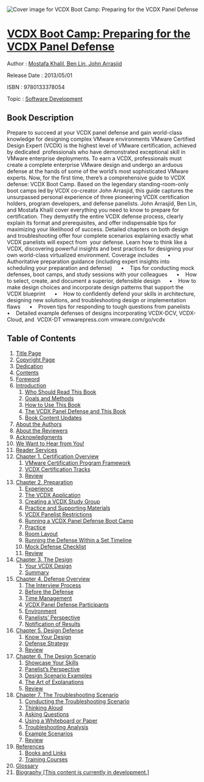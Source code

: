 ![Cover image for VCDX Boot Camp: Preparing for the VCDX Panel Defense](https://imgdetail.ebookreading.net/cover/cover/software_development/EB9780133378054.jpg)

[VCDX Boot Camp: Preparing for the VCDX Panel Defense](https://ebookreading.net/view/book/VCDX+Boot+Camp%3A+Preparing+for+the+VCDX+Panel+Defense-EB9780133378054_1.html "VCDX Boot Camp: Preparing for the VCDX Panel Defense")
====================================================================================================================

Author : [Mostafa Khalil](https://ebookreading.net/search/author/Mostafa+Khalil),[ Ben Lin](https://ebookreading.net/search/author/+Ben+Lin),[ John Arrasjid](https://ebookreading.net/search/author/+John+Arrasjid)

Release Date : 2013/05/01

ISBN : 9780133378054

Topic : [Software Development](https://ebookreading.net/search/category/software-development)

Book Description
-----------------

Prepare to succeed at your VCDX panel defense and gain world-class knowledge for designing complex VMware environments
VMware Certified Design Expert (VCDX) is the highest level of VMware certification, achieved by dedicated  professionals who have demonstrated exceptional skill in VMware enterprise deployments. To earn a VCDX, professionals must create a complete enterprise VMware design and undergo an arduous defense at the hands of some of the world’s most sophisticated VMware experts.
Now, for the first time, there’s a comprehensive guide to VCDX defense: VCDX Boot Camp. Based on the legendary standing-room-only boot camps led by VCDX co-creator John Arrasjid, this guide captures the unsurpassed personal experience of three pioneering VCDX certification holders, program developers, and defense panelists.
John Arrasjid, Ben Lin, and Mostafa Khalil cover everything you need to know to prepare for certification. They demystify the entire VCDX defense process, clearly explain its format and prerequisites, and offer indispensable tips for maximizing your likelihood of success. Detailed chapters on both design and troubleshooting offer four complete scenarios explaining exactly what VCDX panelists will expect from  your defense.
Learn how to think like a VCDX, discovering powerful insights and best practices for designing your  own world-class virtualized environment.
Coverage includes
     •    Authoritative preparation guidance (including expert insights into scheduling your preparation and defense)
     •    Tips for conducting mock defenses, boot camps, and study sessions with your colleagues
     •    How to select, create, and document a superior, defensible design
     •    How to make design choices and incorporate design patterns that support the VCDX blueprint
     •    How to confidently defend your skills in architecture, designing new solutions, and troubleshooting design or implementation flaws
     •    Proven tips for responding to tough questions from panelists
     •    Detailed example defenses of designs incorporating VCDX-DCV, VCDX-Cloud, and  VCDX-DT
vmwarepress.com
vmware.com/go/vcdx
              
Table of Contents
-----------------

1. [Title Page](https://ebookreading.net/view/book/VCDX+Boot+Camp%3A+Preparing+for+the+VCDX+Panel+Defense-EB9780133378054_2.html)
1. [Copyright Page](https://ebookreading.net/view/book/VCDX+Boot+Camp%3A+Preparing+for+the+VCDX+Panel+Defense-EB9780133378054_3.html)
1. [Dedication](https://ebookreading.net/view/book/VCDX+Boot+Camp%3A+Preparing+for+the+VCDX+Panel+Defense-EB9780133378054_4.html)
1. [Contents](https://ebookreading.net/view/book/VCDX+Boot+Camp%3A+Preparing+for+the+VCDX+Panel+Defense-EB9780133378054_6.html)
1. [Foreword](https://ebookreading.net/view/book/VCDX+Boot+Camp%3A+Preparing+for+the+VCDX+Panel+Defense-EB9780133378054_7.html)
1. [Introduction](https://ebookreading.net/view/book/VCDX+Boot+Camp%3A+Preparing+for+the+VCDX+Panel+Defense-EB9780133378054_8.html)
    1. [Who Should Read This Book](https://ebookreading.net/view/book/VCDX+Boot+Camp%3A+Preparing+for+the+VCDX+Panel+Defense-EB9780133378054_8.html#pref03lev1sec1)
    1. [Goals and Methods](https://ebookreading.net/view/book/VCDX+Boot+Camp%3A+Preparing+for+the+VCDX+Panel+Defense-EB9780133378054_8.html#pref03lev1sec2)
    1. [How to Use This Book](https://ebookreading.net/view/book/VCDX+Boot+Camp%3A+Preparing+for+the+VCDX+Panel+Defense-EB9780133378054_8.html#pref03lev1sec3)
    1. [The VCDX Panel Defense and This Book](https://ebookreading.net/view/book/VCDX+Boot+Camp%3A+Preparing+for+the+VCDX+Panel+Defense-EB9780133378054_8.html#pref03lev1sec4)
    1. [Book Content Updates](https://ebookreading.net/view/book/VCDX+Boot+Camp%3A+Preparing+for+the+VCDX+Panel+Defense-EB9780133378054_8.html#pref03lev1sec5)
1. [About the Authors](https://ebookreading.net/view/book/VCDX+Boot+Camp%3A+Preparing+for+the+VCDX+Panel+Defense-EB9780133378054_9.html)
1. [About the Reviewers](https://ebookreading.net/view/book/VCDX+Boot+Camp%3A+Preparing+for+the+VCDX+Panel+Defense-EB9780133378054_10.html)
1. [Acknowledgments](https://ebookreading.net/view/book/VCDX+Boot+Camp%3A+Preparing+for+the+VCDX+Panel+Defense-EB9780133378054_11.html)
1. [We Want to Hear from You!](https://ebookreading.net/view/book/VCDX+Boot+Camp%3A+Preparing+for+the+VCDX+Panel+Defense-EB9780133378054_12.html)
1. [Reader Services](https://ebookreading.net/view/book/VCDX+Boot+Camp%3A+Preparing+for+the+VCDX+Panel+Defense-EB9780133378054_13.html)
1. [Chapter 1. Certification Overview](https://ebookreading.net/view/book/VCDX+Boot+Camp%3A+Preparing+for+the+VCDX+Panel+Defense-EB9780133378054_14.html)
    1. [VMware Certification Program Framework](https://ebookreading.net/view/book/VCDX+Boot+Camp%3A+Preparing+for+the+VCDX+Panel+Defense-EB9780133378054_14.html#ch01lev1sec1)
    1. [VCDX Certification Tracks](https://ebookreading.net/view/book/VCDX+Boot+Camp%3A+Preparing+for+the+VCDX+Panel+Defense-EB9780133378054_14.html#ch01lev1sec2)
    1. [Review](https://ebookreading.net/view/book/VCDX+Boot+Camp%3A+Preparing+for+the+VCDX+Panel+Defense-EB9780133378054_14.html#ch01lev1sec3)
1. [Chapter 2. Preparation](https://ebookreading.net/view/book/VCDX+Boot+Camp%3A+Preparing+for+the+VCDX+Panel+Defense-EB9780133378054_15.html)
    1. [Experience](https://ebookreading.net/view/book/VCDX+Boot+Camp%3A+Preparing+for+the+VCDX+Panel+Defense-EB9780133378054_15.html#ch02lev1sec1)
    1. [The VCDX Application](https://ebookreading.net/view/book/VCDX+Boot+Camp%3A+Preparing+for+the+VCDX+Panel+Defense-EB9780133378054_15.html#ch02lev1sec2)
    1. [Creating a VCDX Study Group](https://ebookreading.net/view/book/VCDX+Boot+Camp%3A+Preparing+for+the+VCDX+Panel+Defense-EB9780133378054_15.html#ch02lev1sec3)
    1. [Practice and Supporting Materials](https://ebookreading.net/view/book/VCDX+Boot+Camp%3A+Preparing+for+the+VCDX+Panel+Defense-EB9780133378054_15.html#ch02lev1sec4)
    1. [VCDX Panelist Restrictions](https://ebookreading.net/view/book/VCDX+Boot+Camp%3A+Preparing+for+the+VCDX+Panel+Defense-EB9780133378054_15.html#ch02lev1sec5)
    1. [Running a VCDX Panel Defense Boot Camp](https://ebookreading.net/view/book/VCDX+Boot+Camp%3A+Preparing+for+the+VCDX+Panel+Defense-EB9780133378054_15.html#ch02lev1sec6)
    1. [Practice](https://ebookreading.net/view/book/VCDX+Boot+Camp%3A+Preparing+for+the+VCDX+Panel+Defense-EB9780133378054_15.html#ch02lev1sec7)
    1. [Room Layout](https://ebookreading.net/view/book/VCDX+Boot+Camp%3A+Preparing+for+the+VCDX+Panel+Defense-EB9780133378054_15.html#ch02lev1sec8)
    1. [Running the Defense Within a Set Timeline](https://ebookreading.net/view/book/VCDX+Boot+Camp%3A+Preparing+for+the+VCDX+Panel+Defense-EB9780133378054_15.html#ch02lev1sec9)
    1. [Mock Defense Checklist](https://ebookreading.net/view/book/VCDX+Boot+Camp%3A+Preparing+for+the+VCDX+Panel+Defense-EB9780133378054_15.html#ch02lev1sec10)
    1. [Review](https://ebookreading.net/view/book/VCDX+Boot+Camp%3A+Preparing+for+the+VCDX+Panel+Defense-EB9780133378054_15.html#ch02lev1sec11)
1. [Chapter 3. The Design](https://ebookreading.net/view/book/VCDX+Boot+Camp%3A+Preparing+for+the+VCDX+Panel+Defense-EB9780133378054_16.html)
    1. [Your VCDX Design](https://ebookreading.net/view/book/VCDX+Boot+Camp%3A+Preparing+for+the+VCDX+Panel+Defense-EB9780133378054_16.html#ch03lev1sec1)
    1. [Summary](https://ebookreading.net/view/book/VCDX+Boot+Camp%3A+Preparing+for+the+VCDX+Panel+Defense-EB9780133378054_16.html#ch03lev1sec2)
1. [Chapter 4. Defense Overview](https://ebookreading.net/view/book/VCDX+Boot+Camp%3A+Preparing+for+the+VCDX+Panel+Defense-EB9780133378054_17.html)
    1. [The Interview Process](https://ebookreading.net/view/book/VCDX+Boot+Camp%3A+Preparing+for+the+VCDX+Panel+Defense-EB9780133378054_17.html#ch04lev1sec1)
    1. [Before the Defense](https://ebookreading.net/view/book/VCDX+Boot+Camp%3A+Preparing+for+the+VCDX+Panel+Defense-EB9780133378054_17.html#ch04lev1sec2)
    1. [Time Management](https://ebookreading.net/view/book/VCDX+Boot+Camp%3A+Preparing+for+the+VCDX+Panel+Defense-EB9780133378054_17.html#ch04lev1sec3)
    1. [VCDX Panel Defense Participants](https://ebookreading.net/view/book/VCDX+Boot+Camp%3A+Preparing+for+the+VCDX+Panel+Defense-EB9780133378054_17.html#ch04lev1sec4)
    1. [Environment](https://ebookreading.net/view/book/VCDX+Boot+Camp%3A+Preparing+for+the+VCDX+Panel+Defense-EB9780133378054_17.html#ch04lev1sec5)
    1. [Panelists’ Perspective](https://ebookreading.net/view/book/VCDX+Boot+Camp%3A+Preparing+for+the+VCDX+Panel+Defense-EB9780133378054_17.html#ch04lev1sec6)
    1. [Notification of Results](https://ebookreading.net/view/book/VCDX+Boot+Camp%3A+Preparing+for+the+VCDX+Panel+Defense-EB9780133378054_17.html#ch04lev1sec7)
1. [Chapter 5. Design Defense](https://ebookreading.net/view/book/VCDX+Boot+Camp%3A+Preparing+for+the+VCDX+Panel+Defense-EB9780133378054_18.html)
    1. [Know Your Design](https://ebookreading.net/view/book/VCDX+Boot+Camp%3A+Preparing+for+the+VCDX+Panel+Defense-EB9780133378054_18.html#ch05lev1sec1)
    1. [Defense Strategy](https://ebookreading.net/view/book/VCDX+Boot+Camp%3A+Preparing+for+the+VCDX+Panel+Defense-EB9780133378054_18.html#ch05lev1sec2)
    1. [Review](https://ebookreading.net/view/book/VCDX+Boot+Camp%3A+Preparing+for+the+VCDX+Panel+Defense-EB9780133378054_18.html#ch05lev1sec3)
1. [Chapter 6. The Design Scenario](https://ebookreading.net/view/book/VCDX+Boot+Camp%3A+Preparing+for+the+VCDX+Panel+Defense-EB9780133378054_19.html)
    1. [Showcase Your Skills](https://ebookreading.net/view/book/VCDX+Boot+Camp%3A+Preparing+for+the+VCDX+Panel+Defense-EB9780133378054_19.html#ch06lev1sec1)
    1. [Panelist’s Perspective](https://ebookreading.net/view/book/VCDX+Boot+Camp%3A+Preparing+for+the+VCDX+Panel+Defense-EB9780133378054_19.html#ch06lev1sec2)
    1. [Design Scenario Examples](https://ebookreading.net/view/book/VCDX+Boot+Camp%3A+Preparing+for+the+VCDX+Panel+Defense-EB9780133378054_19.html#ch06lev1sec3)
    1. [The Art of Explanations](https://ebookreading.net/view/book/VCDX+Boot+Camp%3A+Preparing+for+the+VCDX+Panel+Defense-EB9780133378054_19.html#ch06lev1sec4)
    1. [Review](https://ebookreading.net/view/book/VCDX+Boot+Camp%3A+Preparing+for+the+VCDX+Panel+Defense-EB9780133378054_19.html#ch06lev1sec5)
1. [Chapter 7. The Troubleshooting Scenario](https://ebookreading.net/view/book/VCDX+Boot+Camp%3A+Preparing+for+the+VCDX+Panel+Defense-EB9780133378054_20.html)
    1. [Conducting the Troubleshooting Scenario](https://ebookreading.net/view/book/VCDX+Boot+Camp%3A+Preparing+for+the+VCDX+Panel+Defense-EB9780133378054_20.html#ch07lev1sec1)
    1. [Thinking Aloud](https://ebookreading.net/view/book/VCDX+Boot+Camp%3A+Preparing+for+the+VCDX+Panel+Defense-EB9780133378054_20.html#ch07lev1sec2)
    1. [Asking Questions](https://ebookreading.net/view/book/VCDX+Boot+Camp%3A+Preparing+for+the+VCDX+Panel+Defense-EB9780133378054_20.html#ch07lev1sec3)
    1. [Using a Whiteboard or Paper](https://ebookreading.net/view/book/VCDX+Boot+Camp%3A+Preparing+for+the+VCDX+Panel+Defense-EB9780133378054_20.html#ch07lev1sec4)
    1. [Troubleshooting Analysis](https://ebookreading.net/view/book/VCDX+Boot+Camp%3A+Preparing+for+the+VCDX+Panel+Defense-EB9780133378054_20.html#ch07lev1sec5)
    1. [Example Scenarios](https://ebookreading.net/view/book/VCDX+Boot+Camp%3A+Preparing+for+the+VCDX+Panel+Defense-EB9780133378054_20.html#ch07lev1sec6)
    1. [Review](https://ebookreading.net/view/book/VCDX+Boot+Camp%3A+Preparing+for+the+VCDX+Panel+Defense-EB9780133378054_20.html#ch07lev1sec7)
1. [References](https://ebookreading.net/view/book/VCDX+Boot+Camp%3A+Preparing+for+the+VCDX+Panel+Defense-EB9780133378054_21.html)
    1. [Books and Links](https://ebookreading.net/view/book/VCDX+Boot+Camp%3A+Preparing+for+the+VCDX+Panel+Defense-EB9780133378054_21.html#app01lev1sec1)
    1. [Training Courses](https://ebookreading.net/view/book/VCDX+Boot+Camp%3A+Preparing+for+the+VCDX+Panel+Defense-EB9780133378054_21.html#app01lev1sec2)
1. [Glossary](https://ebookreading.net/view/book/VCDX+Boot+Camp%3A+Preparing+for+the+VCDX+Panel+Defense-EB9780133378054_22.html)
1. [Biography [This content is currently in development.]](https://ebookreading.net/view/book/VCDX+Boot+Camp%3A+Preparing+for+the+VCDX+Panel+Defense-EB9780133378054_23.html)
